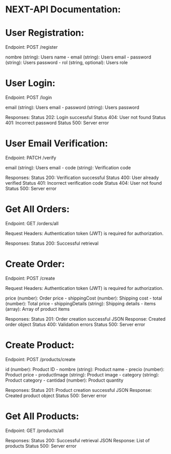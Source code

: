 # NEXT-API Documentation:

# User Registration:

Endpoint: POST /register

nombre (string): Users name -
email (string): Users email -
password (string): Users password -
rol (string, optional): Users role

# User Login:

Endpoint: POST /login

email (string): Users email -
password (string): Users password 

Responses:
Status 202: Login successful
Status 404: User not found
Status 401: Incorrect password
Status 500: Server error


# User Email Verification:

Endpoint: PATCH /verify

email (string): Users email -
code (string): Verification code 

Responses:
Status 200: Verification successful
Status 400: User already verified
Status 401: Incorrect verification code
Status 404: User not found
Status 500: Server error


# Get All Orders:

Endpoint: GET /orders/all

Request Headers:
Authentication token (JWT) is required for authorization.

Responses:
Status 200: Successful retrieval


# Create Order:

Endpoint: POST /create

Request Headers:
Authentication token (JWT) is required for authorization.

price (number): Order price - 
shippingCost (number): Shipping cost -
total (number): Total price -
shippingDetails (string): Shipping details -
items (array): Array of product items

Responses:
Status 201: Order creation successful
JSON Response: Created order object
Status 400: Validation errors
Status 500: Server error


# Create Product:

Endpoint: POST /products/create

id (number): Product ID -
nombre (string): Product name -
precio (number): Product price -
productImage (string): Product image -
category (string): Product category -
cantidad (number): Product quantity 

Responses:
Status 201: Product creation successful
JSON Response: Created product object
Status 500: Server error


# Get All Products:

Endpoint: GET /products/all

Responses:
Status 200: Successful retrieval
JSON Response: List of products
Status 500: Server error





